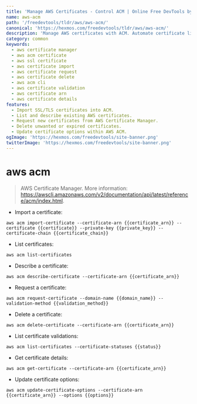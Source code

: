 ```yaml
---
title: 'Manage AWS Certificates - Control ACM | Online Free DevTools by Hexmos'
name: aws-acm
path: '/freedevtools/tldr/aws/aws-acm/'
canonical: 'https://hexmos.com/freedevtools/tldr/aws/aws-acm/'
description: 'Manage AWS certificates with ACM. Automate certificate lifecycle management, and improve security using command line. Free online tool, no registration required.'
category: common
keywords:
  - aws certificate manager
  - aws acm certificate
  - aws ssl certificate
  - aws certificate import
  - aws certificate request
  - aws certificate delete
  - aws acm cli
  - aws certificate validation
  - aws certificate arn
  - aws certificate details
features:
  - Import SSL/TLS certificates into ACM.
  - List and describe existing AWS certificates.
  - Request new certificates from AWS Certificate Manager.
  - Delete unwanted or expired certificates.
  - Update certificate options within AWS ACM.
ogImage: 'https://hexmos.com/freedevtools/site-banner.png'
twitterImage: 'https://hexmos.com/freedevtools/site-banner.png'
---
```


# aws acm

> AWS Certificate Manager.
> More information: <https://awscli.amazonaws.com/v2/documentation/api/latest/reference/acm/index.html>.

- Import a certificate:

`aws acm import-certificate --certificate-arn {{certificate_arn}} --certificate {{certificate}} --private-key {{private_key}} --certificate-chain {{certificate_chain}}`

- List certificates:

`aws acm list-certificates`

- Describe a certificate:

`aws acm describe-certificate --certificate-arn {{certificate_arn}}`

- Request a certificate:

`aws acm request-certificate --domain-name {{domain_name}} --validation-method {{validation_method}}`

- Delete a certificate:

`aws acm delete-certificate --certificate-arn {{certificate_arn}}`

- List certificate validations:

`aws acm list-certificates --certificate-statuses {{status}}`

- Get certificate details:

`aws acm get-certificate --certificate-arn {{certificate_arn}}`

- Update certificate options:

`aws acm update-certificate-options --certificate-arn {{certificate_arn}} --options {{options}}`

